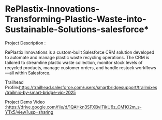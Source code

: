 # RePlastix-Innovations-Transforming-Plastic-Waste-into-Sustainable-Solutions-salesforce*

Project Description  :

RePlastix Innovations is a custom-built Salesforce CRM solution developed to automate and manage plastic waste recycling operations. The CRM is tailored to streamline plastic waste collection, monitor stock levels of recycled products, manage customer orders, and handle restock workflows—all within Salesforce.




Trailhead Profile:https://trailhead.salesforce.com/users/smartbridgesupport/trailmixes/trailmix-by-smart-bridge-vip-2025

Project Demo Video :https://drive.google.com/file/d/1QAHkn3SFXBvlTikU6z_CM1O2m_s-YTx5/view?usp=sharing



